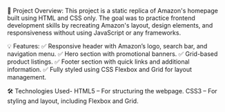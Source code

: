 <p>📌 Project Overview:
This project is a static replica of Amazon's homepage built using HTML and CSS only. The goal was to practice frontend development skills by recreating Amazon's layout, design elements, and responsiveness without using JavaScript or any frameworks.</p>

<p>💡 Features:
✅ Responsive header with Amazon’s logo, search bar, and navigation menu.
✅ Hero section with promotional banners.
✅ Grid-based product listings.
✅ Footer section with quick links and additional information.
✅ Fully styled using CSS Flexbox and Grid for layout management.</p>

<p>🛠 Technologies Used-
HTML5 – For structuring the webpage.
CSS3 – For styling and layout, including Flexbox and Grid.</p>